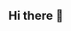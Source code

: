 ## Hi there 👋

<!--
**aleena-gigi/aleena-gigi** is a ✨ _special_ ✨ repository because its `README.md` (this file) appears on your GitHub profile.

Here are some ideas to get you started:

- 🔭 I’m currently working on ...
- 🌱 I’m currently learning ...
- 👯 I’m looking to collaborate on ...
- 🤔 I’m looking for help with ...
- 💬 Ask me about C,C++ and python
- 📫 How to reach me: ...
- 😄 Pronouns: She/Her
- ⚡ Fun fact: ...
-->

